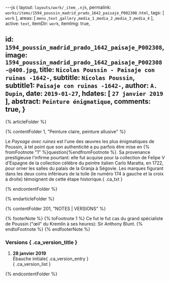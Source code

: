 ---js
{
  layout:    `layouts/work/_item_.njk`,
  permalink: `works/items/1594_poussin_madrid_prado_1642_paisaje_P002308.html`,
  tags:      [ `work` ],
  areas:     [ `menu` ,`text` ,`gallery` ,`media_1` ,`media_2` ,`media_3` ,`media_4` ],
  active:    `text`,
  itemDir:   `work`,
  itemImg:   true,
  
  id:        `1594_poussin_madrid_prado_1642_paisaje_P002308`,
  image:     `1594_poussin_madrid_prado_1642_paisaje_P002308-@400.jpg`,
  title:     `Nicolas Poussin - Paisaje con ruinas -1642-`,
  subtitle:  `Nicolas Poussin`,
  subtitle1: `Paisaje con ruinas -1642-`,
  author:    `A. Dupin`,
  date:      `2019-01-27`,
  hdates:    [ `27 janvier 2019` ],
  abstract:  `Peinture énigmatique`,
  comments:  true,
}
---
[comment]: # (======== Article ========)

{% articleFolder %}

{% contentFolder 1, "Peinture claire, peinture allusive" %}

Le _Paysage avec ruines_ est l'une des œuvres les plus énigmatiques de Poussin, à tel point que son authenticité a pu parfois être mise en {% fromFootnote "1" %}question{%endfromFootnote %}. Sa provenance prestigieuse l'infirme pourtant: elle fut acquise pour la collection de Felipe V d'Espagne de la collection célèbre du peintre italien Carlo Maratta, en 1722, pour orner les salles du palais de la Granja à Ségovie. Les marques figurant dans les deux coins inférieurs de la toile (le numéro 174 à gauche et la croix à droite) témoignent de cette étape historique.{ .ca_txt }

{% endcontentFolder %}

{% endarticleFolder %}

[comment]: # (======== Footnotes ========)

{% contentFolder 201, "NOTES | VERSIONS" %}

{% footerNote %}
{% toFootnote 1 %}
Ce fut le fut cas du grand spécialiste de Poussin ("œil" du Kremlin à ses heures): Sir Anthony Blunt.
{% endtoFootnote %}
{% endfooterNote %}

[comment]: # (======== Historique ========)

### Versions { .ca_version_title }

1. **28 janvier 2019**  
  Ébauche initiale{ .ca_version_entry }  
{ .ca_version_list }

{% endcontentFolder %}

